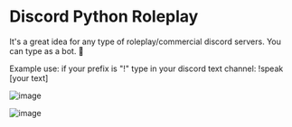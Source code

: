 # Discord Python Roleplay
It's a great idea for any type of roleplay/commercial discord servers. You can type as a bot. 👾

Example use: if your prefix is "!" type in your discord text channel:
!speak [your text]

![image](https://github.com/DaKU720/discord-bot/assets/69478926/0725aef8-6aa6-46a8-aee2-564f836dddae)

![image](https://github.com/DaKU720/discord-bot/assets/69478926/f95d83f5-b360-4861-b888-8b80906406fa)


